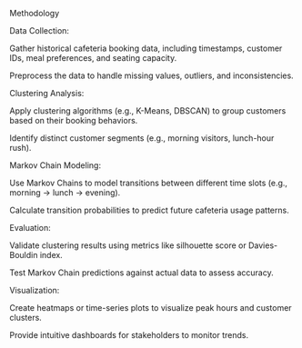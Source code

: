 Methodology

Data Collection:

Gather historical cafeteria booking data, including timestamps, customer IDs, meal preferences, and seating capacity.

Preprocess the data to handle missing values, outliers, and inconsistencies.

Clustering Analysis:

Apply clustering algorithms (e.g., K-Means, DBSCAN) to group customers based on their booking behaviors.

Identify distinct customer segments (e.g., morning visitors, lunch-hour rush).

Markov Chain Modeling:

Use Markov Chains to model transitions between different time slots (e.g., morning → lunch → evening).

Calculate transition probabilities to predict future cafeteria usage patterns.

Evaluation:

Validate clustering results using metrics like silhouette score or Davies-Bouldin index.

Test Markov Chain predictions against actual data to assess accuracy.

Visualization:

Create heatmaps or time-series plots to visualize peak hours and customer clusters.

Provide intuitive dashboards for stakeholders to monitor trends.
